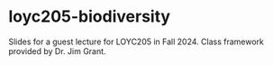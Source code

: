 # loyc205-biodiversity
Slides for a guest lecture for LOYC205 in Fall 2024. Class framework provided by Dr. Jim Grant. 
